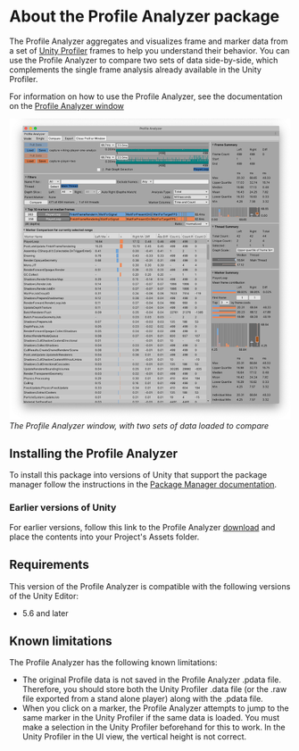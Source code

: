 ﻿# About the Profile Analyzer package

The Profile Analyzer aggregates and visualizes frame and marker data from a set of [Unity Profiler](https://docs.unity3d.com/Manual/Profiler.html) frames to help you understand their behavior. You can use the Profile Analyzer to compare two sets of data side-by-side, which complements the single frame analysis already available in the Unity Profiler.

For information on how to use the Profile Analyzer, see the documentation on the [Profile Analyzer window](profile-analyzer-window.md)

![The Profile Analyzer window](images/profile-analyzer-compare-view.png)<br/>*The Profile Analyzer window, with two sets of data loaded to compare*

## Installing the Profile Analyzer

To install this package into versions of Unity that support the package manager follow the instructions in the [Package Manager documentation](https://docs.unity3d.com/Packages/com.unity.package-manager-ui@latest/index.html).

### Earlier versions of Unity

For earlier versions, follow this link to the Profile Analyzer [download](https://download.packages.unity.com/com.unity.performance.profile-analyzer/-/com.unity.performance.profile-analyzer-1.0.1.tgz) and place the contents into your Project's Assets folder.

## Requirements

This version of the Profile Analyzer is compatible with the following versions of the Unity Editor:

* 5.6 and later

## Known limitations

The Profile Analyzer has the following known limitations:

* The original Profile data is not saved in the Profile Analyzer .pdata file. Therefore, you should store both the Unity Profiler .data file (or the .raw file exported from a stand alone player) along with the .pdata file.
* When you click on a marker, the Profile Analyzer attempts to jump to the same marker in the Unity Profiler if the same data is loaded. You must make a selection in the Unity Profiler beforehand for this to work. In the Unity Profiler in the UI view, the vertical height is not correct.
